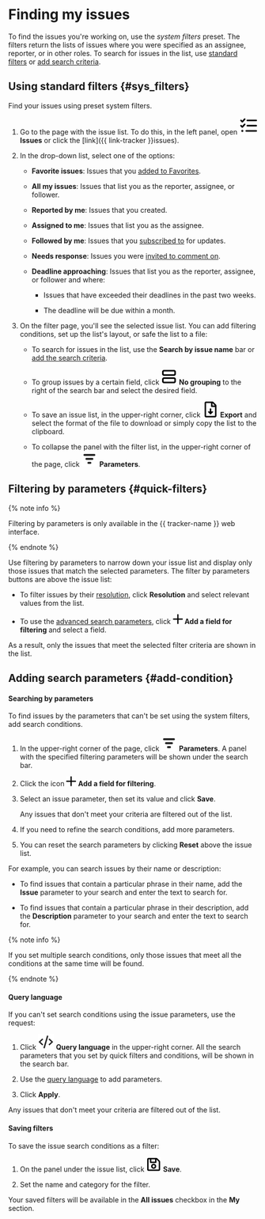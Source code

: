 # Finding my issues

To find the issues you're working on, use the _system filters_ preset. The filters return the lists of issues where you were specified as an assignee, reporter, or in other roles. To search for issues in the list, use [standard filters](#sys_filters) or [add search criteria](#add-condition).

## Using standard filters {#sys_filters}

Find your issues using preset system filters.

1. Go to the page with the issue list. To do this, in the left panel, open ![](../../_assets/tracker/svg/tasks.svg) **Issues** or click the [link]({{ link-tracker }}issues).

1. In the drop-down list, select one of the options:

   * **Favorite issues**: Issues that you [added to Favorites](favourites.md#task-fav).

   * **All my issues**: Issues that list you as the reporter, assignee, or follower.

   * **Reported by me**: Issues that you created.

   * **Assigned to me**: Issues that list you as the assignee.

   * **Followed by me**: Issues that you [subscribed to](subscribe.md#section_xt5_xrv_jz) for updates.

   * **Needs response**: Issues you were [invited to comment on](comments.md#call-comment).

   * **Deadline approaching**: Issues that list you as the reporter, assignee, or follower and where:

      * Issues that have exceeded their deadlines in the past two weeks.

      * The deadline will be due within a month.

1. On the filter page, you'll see the selected issue list. You can add filtering conditions, set up the list's layout, or safe the list to a file:

   * To search for issues in the list, use the **Search by issue name** bar or [add the search criteria](#add-condition).


   * To group issues by a certain field, click ![](../../_assets/tracker/svg/group.svg) **No grouping** to the right of the search bar and select the desired field.


   * To save an issue list, in the upper-right corner, click ![](../../_assets/tracker/svg/icon-export-tasks.svg) **Export** and select the format of the file to download or simply copy the list to the clipboard.

   * To collapse the panel with the filter list, in the upper-right corner of the page, click ![](../../_assets/tracker/svg/icon-parameters.svg) **Parameters**.

## Filtering by parameters {#quick-filters}

{% note info %}

Filtering by parameters is only available in the {{ tracker-name }} web interface.

{% endnote %}

Use filtering by parameters to narrow down your issue list and display only those issues that match the selected parameters. The filter by parameters buttons are above the issue list:

* To filter issues by their [resolution](../manager/create-resolution.md), click **Resolution** and select relevant values from the list.

* To use the [advanced search parameters](#add-condition), click ![](../../_assets/tracker/svg/add-filter.svg) **Add a field for filtering** and select a field.

As a result, only the issues that meet the selected filter criteria are shown in the list.

## Adding search parameters {#add-condition}

#### Searching by parameters

To find issues by the parameters that can't be set using the system filters, add search conditions.

1. In the upper-right corner of the page, click ![](../../_assets/tracker/svg/icon-parameters.svg) **Parameters**. A panel with the specified filtering parameters will be shown under the search bar.

1. Click the icon ![](../../_assets/tracker/svg/add-filter.svg) **Add a field for filtering**.

1. Select an issue parameter, then set its value and click **Save**.

   Any issues that don't meet your criteria are filtered out of the list.


1. If you need to refine the search conditions, add more parameters.

1. You can reset the search parameters by clicking **Reset** above the issue list.

For example, you can search issues by their name or description:

* To find issues that contain a particular phrase in their name, add the **Issue** parameter to your search and enter the text to search for.

* To find issues that contain a particular phrase in their description, add the **Description** parameter to your search and enter the text to search for.


{% note info %}

If you set multiple search conditions, only those issues that meet all the conditions at the same time will be found.

{% endnote %}

#### Query language

If you can't set search conditions using the issue parameters, use the request:

1. Click ![](../../_assets/tracker/svg/query-language.svg) **Query language** in the upper-right corner. All the search parameters that you set by quick filters and conditions, will be shown in the search bar.

1. Use the [query language](query-filter.md) to add parameters.

1. Click **Apply**.

Any issues that don't meet your criteria are filtered out of the list.


#### Saving filters

To save the issue search conditions as a filter:

1. On the panel under the issue list, click ![](../../_assets/tracker/svg/save-filter.svg) **Save**.

1. Set the name and category for the filter.

Your saved filters will be available in the **All issues** checkbox in the **My** section.
